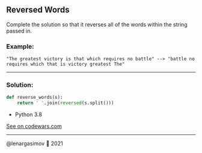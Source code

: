 ## Reversed Words

Complete the solution so that it reverses all of the words within the string passed in.

### Example:

```
"The greatest victory is that which requires no battle" --> "battle no requires which that is victory greatest The"
```

---

### Solution:

```python
def reverse_words(s):
    return ' '.join(reversed(s.split()))
```

- Python 3.8

[See on codewars.com](https://www.codewars.com/kata/51c8991dee245d7ddf00000e/train/python)

---

@lenargasimov 🥷 2021

